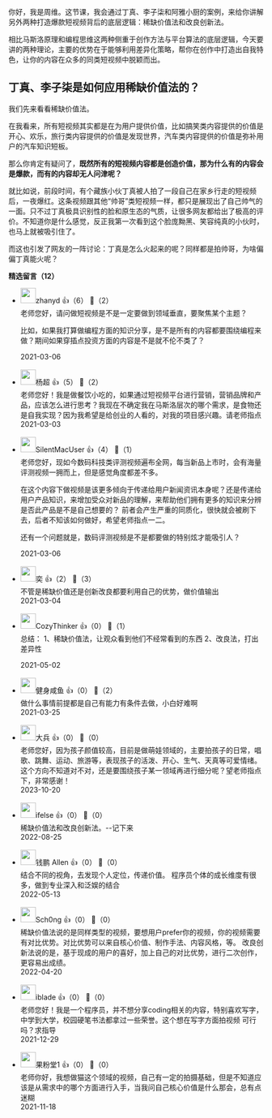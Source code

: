 你好，我是周维。这节课，我会通过丁真、李子柒和阿雅小厨的案例，来给你讲解另外两种打造爆款短视频背后的底层逻辑：稀缺价值法和改良创新法。

相比马斯洛原理和编程思维这两种侧重于创作方法与平台算法的底层逻辑，今天要讲的两种理论，主要的优势在于能够利用差异化策略，帮你在创作中打造出自我特色，让你的内容在众多的同类短视频中脱颖而出。

## 丁真、李子柒是如何应用稀缺价值法的？

我们先来看看稀缺价值法。

在我看来，所有短视频其实都是在为用户提供价值，比如搞笑类内容提供的价值是开心、欢乐，旅行类内容提供的价值是发现世界，汽车类内容提供的价值是弥补用户的汽车知识短板。

那么你肯定有疑问了，**既然所有的短视频内容都是创造价值，那为什么有的内容会是爆款，而有的内容却无人问津呢？**

就比如说，前段时间，有个藏族小伙丁真被人拍了一段自己在家乡行走的短视频后，一夜爆红。这条视频跟其他“帅哥”类短视频一样，都只是展现出了自己帅气的一面。只不过丁真极具识别性的脸和原生态的气质，让很多网友都给出了极高的评价。不知道你是什么感觉，反正我第一次看到这个脸庞黝黑、笑容纯真的小伙时，也马上就被吸引住了。

而这也引发了网友的一阵讨论：丁真是怎么火起来的呢？同样都是拍帅哥，为啥偏偏丁真能火呢？
<div><strong>精选留言（12）</strong></div><ul>
<li><img src="https://static001.geekbang.org/account/avatar/00/10/62/b5/4159fa05.jpg" width="30px"><span>zhanyd</span> 👍（6） 💬（2）<div>老师您好，请问做短视频是不是一定要做到领域垂直，要聚焦某个主题？

比如，如果我打算做编程方面的知识分享，是不是所有的内容都要围绕编程来做？期间如果穿插点投资方面的内容是不是就不伦不类了？</div>2021-03-06</li><br/><li><img src="https://static001.geekbang.org/account/avatar/00/25/99/d9/14e643bc.jpg" width="30px"><span>杨超</span> 👍（5） 💬（2）<div>老师您好！我是做餐饮小吃的，如果通过短视频平台进行营销，营销品牌和产品，应该怎么进行思考？我现在不确定我在马斯洛层次的哪个需求，是食物还是自我实现？因为我希望是给创业的人看的，对我的项目感兴趣。请老师指点</div>2021-03-03</li><br/><li><img src="https://static001.geekbang.org/account/avatar/00/0f/99/f5/a2f2241e.jpg" width="30px"><span>SilentMacUser</span> 👍（4） 💬（1）<div>老师您好，现如今数码科技类评测视频遍布全网，每当新品上市时，会有海量评测视频一拥而上，但是感觉角度都差不多。

在这个内容下做视频是该更多倾向于传递给用户新闻资讯本身呢？还是传递给用户产品知识，来增加受众对新品的理解，来帮助他们拥有更多的知识来分辨是否此产品是不是自己想要的？ 前者会产生严重的同质化，很快就会被刷下去，后者不知该如何做好，希望老师指点一二。

还有一个问题就是，数码评测视频是不是都要做的特别炫才能吸引人？</div>2021-03-06</li><br/><li><img src="https://static001.geekbang.org/account/avatar/00/0f/57/4f/6fb51ff1.jpg" width="30px"><span>奕</span> 👍（2） 💬（3）<div>不管是稀缺价值还是创新改良都要利用自己的优势，做价值输出</div>2021-03-04</li><br/><li><img src="https://static001.geekbang.org/account/avatar/00/0f/e3/41/abb7bfe3.jpg" width="30px"><span>CozyThinker</span> 👍（0） 💬（1）<div>总结：
1、稀缺价值法，让观众看到他们不经常看到的东西
2、改良法，打出差异性
</div>2021-05-02</li><br/><li><img src="https://static001.geekbang.org/account/avatar/00/17/51/70/68b3f0e6.jpg" width="30px"><span>健身咸鱼</span> 👍（0） 💬（2）<div>做什么事情前提都是自己有能力有条件去做，小白好难啊</div>2021-03-25</li><br/><li><img src="https://static001.geekbang.org/account/avatar/00/0f/81/80/21d1011e.jpg" width="30px"><span>大兵</span> 👍（0） 💬（0）<div>老师您好，因为孩子颜值较高，目前是做萌娃领域的，主要拍孩子的日常，唱歌、跳舞、运动、旅游等，表现孩子的活泼、开心、生气、天真等可爱情绪。这个方向不知道对不对，还是要围绕孩子某一领域再进行细分呢？望老师指点下，非常感谢！</div>2023-10-20</li><br/><li><img src="https://static001.geekbang.org/account/avatar/00/26/eb/d7/90391376.jpg" width="30px"><span>ifelse</span> 👍（0） 💬（0）<div>稀缺价值法和改良创新法。--记下来</div>2022-08-25</li><br/><li><img src="https://static001.geekbang.org/account/avatar/00/26/6f/4f/3cf1e9c4.jpg" width="30px"><span>钱鹏 Allen</span> 👍（0） 💬（0）<div>结合不同的视角，去发现个人定位，传递价值。
程序员个体的成长维度有很多，做到专业深入和泛娱的结合</div>2022-05-13</li><br/><li><img src="https://static001.geekbang.org/account/avatar/00/11/7a/d2/4ba67c0c.jpg" width="30px"><span>Sch0ng</span> 👍（0） 💬（0）<div>稀缺价值法说的是同样类型的视频，要想用户prefer你的视频，你的视频需要有对比优势。对比优势可以来自核心价值、制作手法、内容风格，等。
改良创新法说的是，基于现成的用户的喜好，加上自己的对比优势，进行二次创作，更容易出成绩。</div>2022-04-20</li><br/><li><img src="https://static001.geekbang.org/account/avatar/00/1d/f8/da/d77b54a3.jpg" width="30px"><span>iblade</span> 👍（0） 💬（0）<div>老师您好！我是一个程序员，并不想分享coding相关的内容，特别喜欢写字，中学到大学，校园硬笔书法都拿过一些荣誉。这个想在写字方面拍视频 可行吗？求指导</div>2021-12-29</li><br/><li><img src="https://static001.geekbang.org/account/avatar/00/2b/56/da/8471831d.jpg" width="30px"><span>果粉堂1</span> 👍（0） 💬（0）<div>老师你好，我想做猫这个领域的视频，自己有一定的拍摄基础，但是不知道应该是从需求中的哪个方面进行入手，当我问自己核心价值是什么那会，总有点迷糊</div>2021-11-18</li><br/>
</ul>